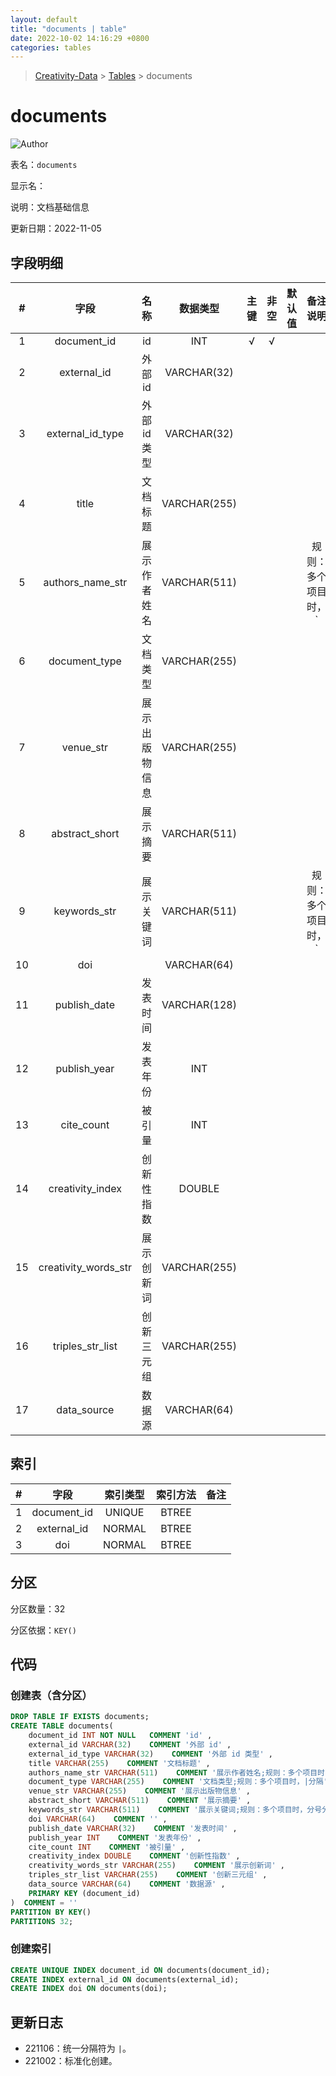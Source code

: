 ```yaml
---
layout: default
title: "documents | table"
date: 2022-10-02 14:16:29 +0800
categories: tables
---
```


> [Creativity-Data](/Creativity) > [Tables](/Creativity/tables) > documents

# documents

![Author](https://img.shields.io/badge/Author-MarioZZJ-blue)

表名：`documents`

显示名：

说明：文档基础信息

更新日期：2022-11-05

## 字段明细

| **#** |       **字段**       |    **名称**    | **数据类型** | **主键** | **非空** | **默认值** |        **备注说明**        |
| :---: | :------------------: | :------------: | :----------: | :------: | :------: | :--------: | :------------------------: |
|   1   |     document_id      |       id       |     INT      |    √     |    √     |            |                            |
|   2   |     external_id      |    外部 id     | VARCHAR(32)  |          |          |            |                            |
|   3   |   external_id_type   |  外部 id 类型  | VARCHAR(32)  |          |          |            |                            |
|   4   |        title         |    文档标题    | VARCHAR(255) |          |          |            |                            |
|   5   |   authors_name_str   |  展示作者姓名  | VARCHAR(511) |          |          |            | 规则：多个项目时，`|`分隔 |
|   6   |    document_type     |    文档类型    | VARCHAR(255) |          |          |            |                            |
|   7   |      venue_str       | 展示出版物信息 | VARCHAR(255) |          |          |            |                            |
|   8   |    abstract_short    |    展示摘要    | VARCHAR(511) |          |          |            |                            |
|   9   |     keywords_str     |   展示关键词   | VARCHAR(511) |          |          |            | 规则：多个项目时，`|`分隔 |
|  10   |         doi          |                | VARCHAR(64)  |          |          |            |                            |
|  11   |     publish_date     |    发表时间    | VARCHAR(128) |          |          |            |                            |
|  12   |     publish_year     |    发表年份    |     INT      |          |          |            |                            |
|  13   |      cite_count      |     被引量     |     INT      |          |          |            |                            |
|  14   |   creativity_index   |   创新性指数   |    DOUBLE    |          |          |            |                            |
|  15   | creativity_words_str |   展示创新词   | VARCHAR(255) |          |          |            |                            |
|  16   |   triples_str_list   |   创新三元组   | VARCHAR(255) |          |          |            |                            |
|  17   |     data_source      |     数据源     | VARCHAR(64) |          |          |            |                            |



## 索引

|  #   |    字段     | 索引类型 | 索引方法 | 备注 |
| :--: | :---------: | :------: | :------: | :--: |
|  1   | document_id |  UNIQUE  |  BTREE   |      |
|  2   | external_id |  NORMAL  |  BTREE   |      |
|  3   |     doi     |  NORMAL  |  BTREE   |      |

## 分区

分区数量：32

分区依据：`KEY()`

## 代码

### 创建表（含分区）

```SQL
DROP TABLE IF EXISTS documents;
CREATE TABLE documents(
    document_id INT NOT NULL   COMMENT 'id' ,
    external_id VARCHAR(32)    COMMENT '外部 id' ,
    external_id_type VARCHAR(32)    COMMENT '外部 id 类型' ,
    title VARCHAR(255)    COMMENT '文档标题' ,
    authors_name_str VARCHAR(511)    COMMENT '展示作者姓名;规则：多个项目时，分号分隔' ,
    document_type VARCHAR(255)    COMMENT '文档类型;规则：多个项目时，|分隔' ,
    venue_str VARCHAR(255)    COMMENT '展示出版物信息' ,
    abstract_short VARCHAR(511)    COMMENT '展示摘要' ,
    keywords_str VARCHAR(511)    COMMENT '展示关键词;规则：多个项目时，分号分隔' ,
    doi VARCHAR(64)    COMMENT '' ,
    publish_date VARCHAR(32)    COMMENT '发表时间' ,
    publish_year INT    COMMENT '发表年份' ,
    cite_count INT    COMMENT '被引量' ,
    creativity_index DOUBLE    COMMENT '创新性指数' ,
    creativity_words_str VARCHAR(255)    COMMENT '展示创新词' ,
    triples_str_list VARCHAR(255)    COMMENT '创新三元组' ,
    data_source VARCHAR(64)    COMMENT '数据源' ,
    PRIMARY KEY (document_id)
)  COMMENT = ''
PARTITION BY KEY()
PARTITIONS 32;
```

### 创建索引

```SQL
CREATE UNIQUE INDEX document_id ON documents(document_id);
CREATE INDEX external_id ON documents(external_id);
CREATE INDEX doi ON documents(doi);
```

## 更新日志

* 221106：统一分隔符为 `|`。
* 221002：标准化创建。
